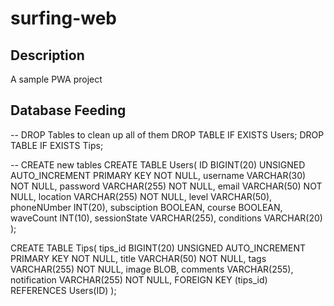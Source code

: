 # surfing-web

## Description
A sample PWA project

## Database Feeding
-- DROP Tables to clean up all of them
DROP TABLE IF EXISTS Users;
DROP TABLE IF EXISTS Tips;

-- CREATE new tables
CREATE TABLE Users(
 ID BIGINT(20) UNSIGNED AUTO_INCREMENT PRIMARY KEY NOT NULL,
 username VARCHAR(30) NOT NULL,
 password  VARCHAR(255) NOT NULL,
 email VARCHAR(50) NOT NULL,
 location VARCHAR(255) NOT NULL,
 level VARCHAR(50),
 phoneNUmber INT(20),
 subsciption BOOLEAN,
 course BOOLEAN,
 waveCount INT(10),
 sessionState  VARCHAR(255),
 conditions VARCHAR(20)
);

CREATE TABLE Tips(
 tips_id BIGINT(20) UNSIGNED AUTO_INCREMENT PRIMARY KEY NOT NULL,
 title VARCHAR(50) NOT NULL,
 tags  VARCHAR(255) NOT NULL,
 image BLOB,
 comments VARCHAR(255),
 notification VARCHAR(255) NOT NULL,
 FOREIGN KEY (tips_id) REFERENCES Users(ID)
);

